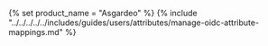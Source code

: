 {% set product_name = "Asgardeo" %}
{% include "../../../../../includes/guides/users/attributes/manage-oidc-attribute-mappings.md" %}
